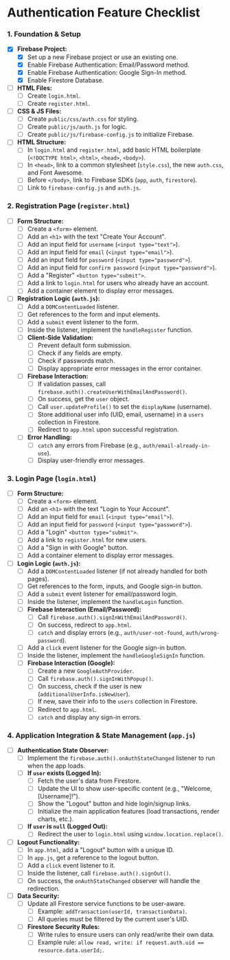 # Authentication Feature Checklist

### 1. Foundation & Setup
- [x] **Firebase Project:**
    - [x] Set up a new Firebase project or use an existing one.
    - [x] Enable Firebase Authentication: Email/Password method.
    - [x] Enable Firebase Authentication: Google Sign-In method.
    - [x] Enable Firestore Database.
- [ ] **HTML Files:**
    - [ ] Create `login.html`.
    - [ ] Create `register.html`.
- [ ] **CSS & JS Files:**
    - [ ] Create `public/css/auth.css` for styling.
    - [ ] Create `public/js/auth.js` for logic.
    - [ ] Create `public/js/firebase-config.js` to initialize Firebase.
- [ ] **HTML Structure:**
    - [ ] In `login.html` and `register.html`, add basic HTML boilerplate (`<!DOCTYPE html>`, `<html>`, `<head>`, `<body>`).
    - [ ] In `<head>`, link to a common stylesheet (`style.css`), the new `auth.css`, and Font Awesome.
    - [ ] Before `</body>`, link to Firebase SDKs (`app`, `auth`, `firestore`).
    - [ ] Link to `firebase-config.js` and `auth.js`.

### 2. Registration Page (`register.html`)
- [ ] **Form Structure:**
    - [ ] Create a `<form>` element.
    - [ ] Add an `<h1>` with the text "Create Your Account".
    - [ ] Add an input field for `username` (`<input type="text">`).
    - [ ] Add an input field for `email` (`<input type="email">`).
    - [ ] Add an input field for `password` (`<input type="password">`).
    - [ ] Add an input field for `confirm password` (`<input type="password">`).
    - [ ] Add a "Register" `<button type="submit">`.
    - [ ] Add a link to `login.html` for users who already have an account.
    - [ ] Add a container element to display error messages.
- [ ] **Registration Logic (`auth.js`):**
    - [ ] Add a `DOMContentLoaded` listener.
    - [ ] Get references to the form and input elements.
    - [ ] Add a `submit` event listener to the form.
    - [ ] Inside the listener, implement the `handleRegister` function.
    - [ ] **Client-Side Validation:**
        - [ ] Prevent default form submission.
        - [ ] Check if any fields are empty.
        - [ ] Check if passwords match.
        - [ ] Display appropriate error messages in the error container.
    - [ ] **Firebase Interaction:**
        - [ ] If validation passes, call `firebase.auth().createUserWithEmailAndPassword()`.
        - [ ] On success, get the `user` object.
        - [ ] Call `user.updateProfile()` to set the `displayName` (username).
        - [ ] Store additional user info (UID, email, username) in a `users` collection in Firestore.
        - [ ] Redirect to `app.html` upon successful registration.
    - [ ] **Error Handling:**
        - [ ] `catch` any errors from Firebase (e.g., `auth/email-already-in-use`).
        - [ ] Display user-friendly error messages.

### 3. Login Page (`login.html`)
- [ ] **Form Structure:**
    - [ ] Create a `<form>` element.
    - [ ] Add an `<h1>` with the text "Login to Your Account".
    - [ ] Add an input field for `email` (`<input type="email">`).
    - [ ] Add an input field for `password` (`<input type="password">`).
    - [ ] Add a "Login" `<button type="submit">`.
    - [ ] Add a link to `register.html` for new users.
    - [ ] Add a "Sign in with Google" button.
    - [ ] Add a container element to display error messages.
- [ ] **Login Logic (`auth.js`):**
    - [ ] Add a `DOMContentLoaded` listener (if not already handled for both pages).
    - [ ] Get references to the form, inputs, and Google sign-in button.
    - [ ] Add a `submit` event listener for email/password login.
    - [ ] Inside the listener, implement the `handleLogin` function.
    - [ ] **Firebase Interaction (Email/Password):**
        - [ ] Call `firebase.auth().signInWithEmailAndPassword()`.
        - [ ] On success, redirect to `app.html`.
        - [ ] `catch` and display errors (e.g., `auth/user-not-found`, `auth/wrong-password`).
    - [ ] Add a `click` event listener for the Google sign-in button.
    - [ ] Inside the listener, implement the `handleGoogleSignIn` function.
    - [ ] **Firebase Interaction (Google):**
        - [ ] Create a new `GoogleAuthProvider`.
        - [ ] Call `firebase.auth().signInWithPopup()`.
        - [ ] On success, check if the user is new (`additionalUserInfo.isNewUser`).
        - [ ] If new, save their info to the `users` collection in Firestore.
        - [ ] Redirect to `app.html`.
        - [ ] `catch` and display any sign-in errors.

### 4. Application Integration & State Management (`app.js`)
- [ ] **Authentication State Observer:**
    - [ ] Implement the `firebase.auth().onAuthStateChanged` listener to run when the app loads.
    - [ ] **If `user` exists (Logged In):**
        - [ ] Fetch the user's data from Firestore.
        - [ ] Update the UI to show user-specific content (e.g., "Welcome, [Username]!").
        - [ ] Show the "Logout" button and hide login/signup links.
        - [ ] Initialize the main application features (load transactions, render charts, etc.).
    - [ ] **If `user` is `null` (Logged Out):**
        - [ ] Redirect the user to `login.html` using `window.location.replace()`.
- [ ] **Logout Functionality:**
    - [ ] In `app.html`, add a "Logout" button with a unique ID.
    - [ ] In `app.js`, get a reference to the logout button.
    - [ ] Add a `click` event listener to it.
    - [ ] Inside the listener, call `firebase.auth().signOut()`.
    - [ ] On success, the `onAuthStateChanged` observer will handle the redirection.
- [ ] **Data Security:**
    - [ ] Update all Firestore service functions to be user-aware.
        - [ ] Example: `addTransaction(userId, transactionData)`.
        - [ ] All queries must be filtered by the current user's UID.
    - [ ] **Firestore Security Rules:**
        - [ ] Write rules to ensure users can only read/write their own data.
        - [ ] Example rule: `allow read, write: if request.auth.uid == resource.data.userId;`.
